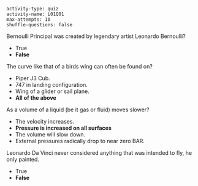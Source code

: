 ```c-lms
activity-type: quiz
activity-name: L01Q01
max-attempts: 10
shuffle-questions: false
```

Bernoulli Principal was created by legendary artist Leonardo Bernoulli?
- True
- **False**

The curve like that of a birds wing can often be found on?
- Piper J3 Cub.
- 747 in landing configuration.
- Wing of a glider or sail plane.
- **All of the above**

As a volume of a liquid (be it gas or fluid) moves slower?
- The velocity increases.
- **Pressure is increased on all surfaces**
- The volume will slow down.
- External pressures radically drop to near zero BAR.

Leonardo Da Vinci never considered anything that was intended to fly, he only painted.
- True
- **False**

